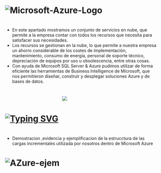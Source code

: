 #
# ![Microsoft-Azure-Logo](https://user-images.githubusercontent.com/93687273/197779086-66ce5b8a-1a4c-485a-b13a-477a195bda7f.png)
#
- En este apartado mostramos  un conjunto de servicios en nube, que permite a la empresa contar con todos los recursos que necesita para satisfacer sus necesidades.
- Los recursos se gestionan en la nube, lo que permite a nuestra empresa un ahorro considerable de los costes de implementación, mantenimiento, consumo de energía, personal de soporte técnico, depreciación de equipos por uso u obsolescencia, entre otras cosas.
- Con ayuda de Microsoft SQL Server & Azure
pudimos  utilizar de forma eficiente las herramientas de Business Intelligence de Microsoft, que nos permitieron  diseñar, construir y desplegar soluciones Azure y de bases de datos.
#                                  
                                                 ![](https://blog.oterinformatica.com/wp-content/uploads/2019/11/azure.png)
#
#
# [![Typing SVG](https://readme-typing-svg.demolab.com?font=Wallpoet&size=30&pause=10&width=455&lines=MICROSOFT+AZURE)](https://git.io/typing-svg)
#
- Demostracion ,evidencia y ejemplificacion de la estrucctura de las cargas incrementales utilizada por nosotros dentro de Microsoft Azure
# 
# ![AZure-ejem](https://user-images.githubusercontent.com/93687273/197791483-4d062fb0-894c-4315-8c75-9782494d0745.png)
